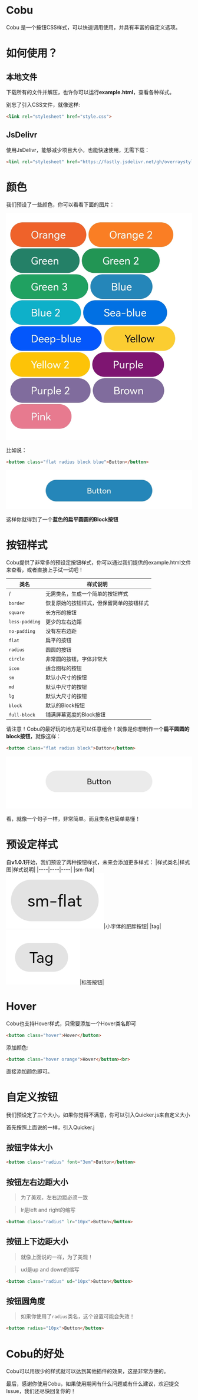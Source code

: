 # Cobu

Cobu 是一个按钮CSS样式，可以快速调用使用，并具有丰富的自定义选项。

# 如何使用？
## 本地文件
下载所有的文件并解压，也许你可以运行**example.html**，查看各种样式。

别忘了引入CSS文件，就像这样:

```html
<link rel="stylesheet" href="style.css">
```
## JsDelivr
使用JsDelivr，能够减少项目大小，也能快速使用，无需下载：

```html
<linl rel="stylesheet" href="https://fastly.jsdelivr.net/gh/overraystyle/Cobu@latest/style.css">
```

# 颜色
我们预设了一些颜色，你可以看看下面的图片：

![button_colors_1.0.1](image/button_colors_1.0.1.jpg)

比如说：

```html
<button class="flat radius block blue">Button</button>
```
![blue_button](image/blue_button.jpg)

这样你就得到了一个**蓝色的扁平圆圆的Block按钮**


# 按钮样式
Cobu提供了非常多的预设定按钮样式，你可以通过我们提供的example.html文件来查看，或者直接上手试一试吧！

|类名|样式说明|
|----|----|
| / |无需类名，生成一个简单的按钮样式|
|`border`|恢复原始的按钮样式，但保留简单的按钮样式|
|`square`|长方形的按钮|
|`less-padding`|更少的左右边距|
|`no-padding`|没有左右边距|
|`flat`|扁平的按钮|
|`radius`|圆圆的按钮|
|`circle`|非常圆的按钮，字体非常大|
|`icon`|适合图标的按钮|
|`sm`|默认小尺寸的按钮|
|`md`|默认中尺寸的按钮|
|`lg`|默认大尺寸的按钮|
|`block`|默认的Block按钮|
|`full-block`|铺满屏幕宽度的Block按钮|

请注意！Cobu的最好玩的地方是可以任意组合！就像是你想制作一个**扁平圆圆的block按钮**，就像这样：

```html
<button class="flat radius block">Button</button>
```
![flat_button.jpg](image/flat_button.jpg)

看，就像一个句子一样，非常简单。而且类名也简单易懂！

# 预设定样式
自**v1.0.1**开始，我们预设了两种按钮样式，未来会添加更多样式：
|样式类名|样式图|样式说明|
|----|----|----|
|sm-flat|![sm-flat](image/sm-flat.jpg)|小字体的肥胖按钮|
|tag|![tag](image/tag.jpg)|标签按钮|

# Hover
Cobu也支持Hover样式，只需要添加一个Hover类名即可
```html
<button class="hover">Hover</button>
```
添加颜色:
```html
<button class="hover orange">Hover</button><br>
```
直接添加颜色即可。

# 自定义按钮
我们预设定了三个大小，如果你觉得不满意，你可以引入Quicker.js来自定义大小

首先按照上面说的一样，引入Quicker.j
## 按钮字体大小
```html
<button class="radius" font="3em">Button</button>
```
## 按钮左右边距大小
> 为了美观，左右边距必须一致

> lr是left and right的缩写
```html
<button class="radius" lr="10px">Button</button>
```

## 按钮上下边距大小
> 就像上面说的一样，为了美观！

> ud是up and down的缩写

```html
<button class="radius" ud="10px">Button</button>
```

## 按钮圆角度

> 如果你使用了`radius`类名，这个设置可能会失效！

```html
<button radius="10px">Button</button>
```

# Cobu的好处
Cobu可以用很少的样式就可以达到其他插件的效果，这是非常方便的。

最后，感谢你使用Cobu，如果使用期间有什么问题或有什么建议，欢迎提交Issue，我们还尽快回复你的！
